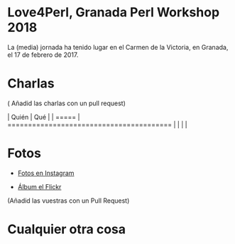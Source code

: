 # Love4Perl, Granada Perl Workshop 2018

La (media) jornada ha tenido lugar en el Carmen de la Victoria, en
Granada, el 17 de febrero de 2017.

# Charlas

( Añadid las charlas con un pull request)

| Quién | Qué                                      |
| ===== | ======================================== |
|       |                                          |


# Fotos

*
  [Fotos en Instagram](https://www.instagram.com/explore/tags/love4perl/)
  
*
  [Álbum el Flickr](https://www.flickr.com/photos/atalaya/albums/72157687915310310)
  
  
(Añadid las vuestras con un Pull Request)

# Cualquier otra cosa
